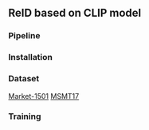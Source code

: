 ﻿## ReID based on CLIP model

### Pipeline


### Installation


### Dataset

[Market-1501](https://drive.google.com/file/d/0B8-rUzbwVRk0c054eEozWG9COHM/view)
[MSMT17](https://arxiv.org/abs/1711.08565)

### Training

